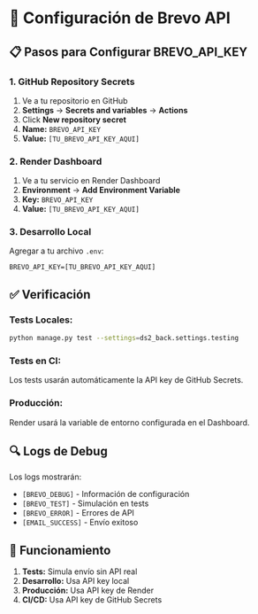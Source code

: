 # 🔧 Configuración de Brevo API

## **📋 Pasos para Configurar BREVO_API_KEY**

### **1. GitHub Repository Secrets**
1. Ve a tu repositorio en GitHub
2. **Settings** → **Secrets and variables** → **Actions**
3. Click **New repository secret**
4. **Name:** `BREVO_API_KEY`
5. **Value:** `[TU_BREVO_API_KEY_AQUI]`

### **2. Render Dashboard**
1. Ve a tu servicio en Render Dashboard
2. **Environment** → **Add Environment Variable**
3. **Key:** `BREVO_API_KEY`
4. **Value:** `[TU_BREVO_API_KEY_AQUI]`

### **3. Desarrollo Local**
Agregar a tu archivo `.env`:
```
BREVO_API_KEY=[TU_BREVO_API_KEY_AQUI]
```

## **✅ Verificación**

### **Tests Locales:**
```bash
python manage.py test --settings=ds2_back.settings.testing
```

### **Tests en CI:**
Los tests usarán automáticamente la API key de GitHub Secrets.

### **Producción:**
Render usará la variable de entorno configurada en el Dashboard.

## **🔍 Logs de Debug**

Los logs mostrarán:
- `[BREVO_DEBUG]` - Información de configuración
- `[BREVO_TEST]` - Simulación en tests
- `[BREVO_ERROR]` - Errores de API
- `[EMAIL_SUCCESS]` - Envío exitoso

## **📧 Funcionamiento**

1. **Tests:** Simula envío sin API real
2. **Desarrollo:** Usa API key local
3. **Producción:** Usa API key de Render
4. **CI/CD:** Usa API key de GitHub Secrets
